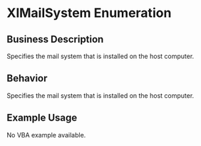 # XlMailSystem Enumeration

## Business Description
Specifies the mail system that is installed on the host computer.

## Behavior
Specifies the mail system that is installed on the host computer.

## Example Usage
No VBA example available.